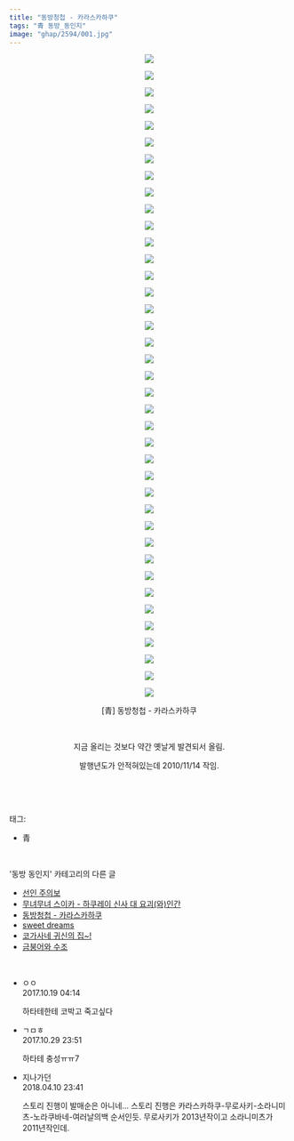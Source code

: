 ```yaml
---
title: "동방청첩 - 카라스카하쿠"
tags: "青 동방_동인지"
image: "ghap/2594/001.jpg"
---
```

<div class="article">
<p style="text-align: center; clear: none; float: none;"><img src="{{ site.nasurl }}/ghap/2594/001.jpg"/></p>
<p style="text-align: center; clear: none; float: none;"><img src="{{ site.nasurl }}/ghap/2594/002.jpg"/></p>
<p style="text-align: center; clear: none; float: none;"><img src="{{ site.nasurl }}/ghap/2594/003.jpg"/></p>
<p style="text-align: center; clear: none; float: none;"><img src="{{ site.nasurl }}/ghap/2594/004.jpg"/></p>
<p style="text-align: center; clear: none; float: none;"><img src="{{ site.nasurl }}/ghap/2594/005.jpg"/></p>
<p style="text-align: center; clear: none; float: none;"><img src="{{ site.nasurl }}/ghap/2594/006.jpg"/></p>
<p style="text-align: center; clear: none; float: none;"><img src="{{ site.nasurl }}/ghap/2594/007.jpg"/></p>
<p style="text-align: center; clear: none; float: none;"><img src="{{ site.nasurl }}/ghap/2594/008.jpg"/></p>
<p style="text-align: center; clear: none; float: none;"><img src="{{ site.nasurl }}/ghap/2594/009.jpg"/></p>
<p style="text-align: center; clear: none; float: none;"><img src="{{ site.nasurl }}/ghap/2594/010.jpg"/></p>
<p style="text-align: center; clear: none; float: none;"><img src="{{ site.nasurl }}/ghap/2594/011.jpg"/></p>
<p style="text-align: center; clear: none; float: none;"><img src="{{ site.nasurl }}/ghap/2594/012.jpg"/></p>
<p style="text-align: center; clear: none; float: none;"><img src="{{ site.nasurl }}/ghap/2594/013.jpg"/></p>
<p style="text-align: center; clear: none; float: none;"><img src="{{ site.nasurl }}/ghap/2594/014.jpg"/></p>
<p style="text-align: center; clear: none; float: none;"><img src="{{ site.nasurl }}/ghap/2594/015.jpg"/></p>
<p style="text-align: center; clear: none; float: none;"><img src="{{ site.nasurl }}/ghap/2594/016.jpg"/></p>
<p style="text-align: center; clear: none; float: none;"><img src="{{ site.nasurl }}/ghap/2594/017.jpg"/></p>
<p style="text-align: center; clear: none; float: none;"><img src="{{ site.nasurl }}/ghap/2594/018.jpg"/></p>
<p style="text-align: center; clear: none; float: none;"><img src="{{ site.nasurl }}/ghap/2594/019.jpg"/></p>
<p style="text-align: center; clear: none; float: none;"><img src="{{ site.nasurl }}/ghap/2594/020.jpg"/></p>
<p style="text-align: center; clear: none; float: none;"><img src="{{ site.nasurl }}/ghap/2594/021.jpg"/></p>
<p style="text-align: center; clear: none; float: none;"><img src="{{ site.nasurl }}/ghap/2594/022.jpg"/></p>
<p style="text-align: center; clear: none; float: none;"><img src="{{ site.nasurl }}/ghap/2594/023.jpg"/></p>
<p style="text-align: center; clear: none; float: none;"><img src="{{ site.nasurl }}/ghap/2594/024.jpg"/></p>
<p style="text-align: center; clear: none; float: none;"><img src="{{ site.nasurl }}/ghap/2594/025.jpg"/></p>
<p style="text-align: center; clear: none; float: none;"><img src="{{ site.nasurl }}/ghap/2594/026.jpg"/></p>
<p style="text-align: center; clear: none; float: none;"><img src="{{ site.nasurl }}/ghap/2594/027.jpg"/></p>
<p style="text-align: center; clear: none; float: none;"><img src="{{ site.nasurl }}/ghap/2594/028.jpg"/></p>
<p style="text-align: center; clear: none; float: none;"><img src="{{ site.nasurl }}/ghap/2594/029.jpg"/></p>
<p style="text-align: center; clear: none; float: none;"><img src="{{ site.nasurl }}/ghap/2594/030.jpg"/></p>
<p style="text-align: center; clear: none; float: none;"><img src="{{ site.nasurl }}/ghap/2594/031.jpg"/></p>
<p style="text-align: center; clear: none; float: none;"><img src="{{ site.nasurl }}/ghap/2594/032.jpg"/></p>
<p style="text-align: center; clear: none; float: none;"><img src="{{ site.nasurl }}/ghap/2594/033.jpg"/></p>
<p style="text-align: center; clear: none; float: none;"><img src="{{ site.nasurl }}/ghap/2594/034.jpg"/></p>
<p style="text-align: center; clear: none; float: none;"><img src="{{ site.nasurl }}/ghap/2594/035.jpg"/></p>
<p style="text-align: center; clear: none; float: none;"><img src="{{ site.nasurl }}/ghap/2594/036.jpg"/></p>
<p style="text-align: center; clear: none; float: none;"><img src="{{ site.nasurl }}/ghap/2594/037.jpg"/></p>
<p style="text-align: center; clear: none; float: none;"><img src="{{ site.nasurl }}/ghap/2594/038.jpg"/></p>
<p style="text-align: center; clear: none; float: none;"><img src="{{ site.nasurl }}/ghap/2594/039.jpg"/></p>
<p style="text-align: center; clear: none; float: none;">[青] 동방청첩 - 카라스카하쿠</p>
<p style="text-align: center; clear: none; float: none;"><br/></p>
<p style="text-align: center; clear: none; float: none;">지금 올리는 것보다 약간 옛날게 발견되서 올림.</p>
<p style="text-align: center; clear: none; float: none;">발행년도가 안적혀있는데 2010/11/14 작임.</p>
<p><br/></p>
</div><br/>
<div class="tagTrail">
<p>태그: </p>
<ul>
<li>青</li>
</ul>
</div><br/>
<div class="another">
<p>'동방 동인지' 카테고리의 다른 글</p>
<ul>
<li><a href="/2016-10-15-ghap_2597">선인 주의보</a></li>
<li><a href="/2016-10-15-ghap_2595">무녀무녀 스이카 - 하쿠레이 신사 대 요괴(와)인간</a></li>
<li><a href="/2016-10-15-ghap_2594">동방청첩 - 카라스카하쿠</a></li>
<li><a href="/2016-10-15-ghap_2593">sweet dreams</a></li>
<li><a href="/2016-10-15-ghap_2592">코가사네 귀신의 집~!</a></li>
<li><a href="/2016-10-15-ghap_2590">금붕어와 수조</a></li>
</ul>
</div><br/>
<div class="cb_module cb_fluid">
<div class="cb_wrt cb_profile">
<div class="comment">
<ul>
<li class="cb_thumb_off" id="comment15108782">
<div class="cb_comment_area">
<div class="cb_info_area">
<div class="cb_section">
<span class="cb_nick_name">ㅇㅇ</span>
</div>
<div class="cb_section">
<span class="cb_date">2017.10.19 04:14 </span>
</div>
</div>
<div class="cb_dsc_comment">
<p class="cb_dsc">
											하타테한테 코박고 죽고싶다
										</p>
</div>
</div></li>
<li class="cb_thumb_off" id="comment15117415">
<div class="cb_comment_area">
<div class="cb_info_area">
<div class="cb_section">
<span class="cb_nick_name">ㄱㅁㅎ</span>
</div>
<div class="cb_section">
<span class="cb_date">2017.10.29 23:51 </span>
</div>
</div>
<div class="cb_dsc_comment">
<p class="cb_dsc">
											하타테 충성ㅠㅠ7
										</p>
</div>
</div></li>
<li class="cb_thumb_off" id="comment15236862">
<div class="cb_comment_area">
<div class="cb_info_area">
<div class="cb_section">
<span class="cb_nick_name">지나가던</span>
</div>
<div class="cb_section">
<span class="cb_date">2018.04.10 23:41 </span>
</div>
</div>
<div class="cb_dsc_comment">
<p class="cb_dsc">
											스토리 진행이 발매순은 아니네... 스토리 진행은 카라스카하쿠-무로사키-소라니미츠-노라쿠바네-여러날의백 순서인듯. 무로사키가 2013년작이고 소라니미츠가 2011년작인데.
										</p>
</div>
</div></li>
</ul>
</div>
</div><!-- commentList close -->
</div><br/>
